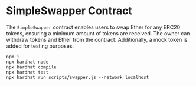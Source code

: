 # SimpleSwapper Contract

The `SimpleSwapper` contract enables users to swap Ether for any ERC20 tokens, ensuring a minimum amount of tokens are received. The owner can withdraw tokens and Ether from the contract. Additionally, a mock token is added for testing purposes.


```shell
npm i
npx hardhat node 
npx hardhat compile
npx hardhat test
npx hardhat run scripts/swapper.js --network localhost
```
